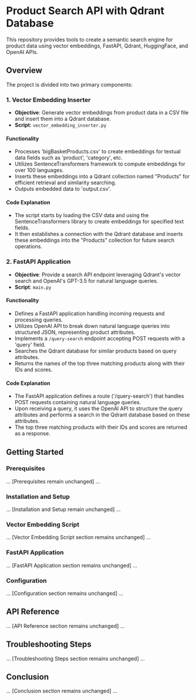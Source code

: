 # Product Search API with Qdrant Database

This repository provides tools to create a semantic search engine for product data using vector embeddings, FastAPI, Qdrant, HuggingFace, and OpenAI APIs.

## Overview

The project is divided into two primary components:

### 1. Vector Embedding Inserter
- **Objective**: Generate vector embeddings from product data in a CSV file and insert them into a Qdrant database.
- **Script**: `vector_embedding_inserter.py`

#### Functionality
- Processes 'bigBasketProducts.csv' to create embeddings for textual data fields such as 'product', 'category', etc.
- Utilizes SentenceTransformers framework to compute embeddings for over 100 languages.
- Inserts these embeddings into a Qdrant collection named "Products" for efficient retrieval and similarity searching.
- Outputs embedded data to 'output.csv'.

#### Code Explanation
- The script starts by loading the CSV data and using the SentenceTransformers library to create embeddings for specified text fields.
- It then establishes a connection with the Qdrant database and inserts these embeddings into the "Products" collection for future search operations.

### 2. FastAPI Application
- **Objective**: Provide a search API endpoint leveraging Qdrant's vector search and OpenAI's GPT-3.5 for natural language queries.
- **Script**: `main.py`

#### Functionality
- Defines a FastAPI application handling incoming requests and processing queries.
- Utilizes OpenAI API to break down natural language queries into structured JSON, representing product attributes.
- Implements a `/query-search` endpoint accepting POST requests with a 'query' field.
- Searches the Qdrant database for similar products based on query attributes.
- Returns the names of the top three matching products along with their IDs and scores.

#### Code Explanation
- The FastAPI application defines a route ('/query-search') that handles POST requests containing natural language queries.
- Upon receiving a query, it uses the OpenAI API to structure the query attributes and performs a search in the Qdrant database based on these attributes.
- The top three matching products with their IDs and scores are returned as a response.

## Getting Started

### Prerequisites
... [Prerequisites remain unchanged] ...

### Installation and Setup
... [Installation and Setup remain unchanged] ...

### Vector Embedding Script
... [Vector Embedding Script section remains unchanged] ...

### FastAPI Application
... [FastAPI Application section remains unchanged] ...

### Configuration
... [Configuration section remains unchanged] ...

## API Reference
... [API Reference section remains unchanged] ...

## Troubleshooting Steps
... [Troubleshooting Steps section remains unchanged] ...

## Conclusion
... [Conclusion section remains unchanged] ...
